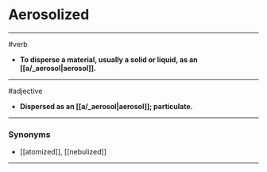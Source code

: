 # Aerosolized
---
#verb
- **To disperse a material, usually a solid or liquid, as an [[a/_aerosol|aerosol]].**
---
#adjective
- **Dispersed as an [[a/_aerosol|aerosol]]; particulate.**
---
### Synonyms
- [[atomized]], [[nebulized]]
---
